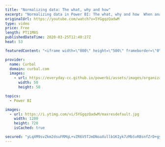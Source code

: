 ```yaml
---
title: "Normalizing data: The what, why and how"
excerpt: "Normalizing data in Power BI: The what, why and how  When analyzing data by population, plotting the row data against the geographical location will fail to reveal important patterns when comparing countries with big differences in population and this is when it is useful to normalize the data. Let me"
originalUrl: https://youtube.com/watch?v=5YGgqzQadwM
type: video
price: Free
length: PT11M8S
publishedDateTime: 2020-03-25T12:40:27Z
heat: 53

featuredContent: "<iframe width=\"800\" height=\"500\" frameborder=\"0\" src=\"https://www.youtube.com/embed/5YGgqzQadwM\" allow=\"accelerometer; autoplay; encrypted-media; gyroscope; picture-in-picture\" allowfullscreen></iframe>"

provider:
  name: Curbal
  domain: curbal.com
  images:
    - url: https://everyday-cc.github.io/powerbi/assets/images/organizations/curbal.com-50x50.jpg
      width: 50
      height: 50

topics:
  - Power BI

images:
  - url: https://i.ytimg.com/vi/5YGgqzQadwM/maxresdefault.jpg
    width: 1280
    height: 720
    isCached: true

secured: "yLqXM9svZkm2dsuFRMqL+vZR6V5TJmDNoaXullb1KIyk7zMbSvRBsnfZrD+gynsf0NmcQnhHXHDQAQTYnRK9bQ7W5gOOqEHUSwkEjX8kbNYFYY6/Upo7VuZj6sltbCtfFrtYkNcZSsUeXUcHblW/jAF/M9LdqDcEysArKzqy/CecsBwAbv1HHT7Ch6KjwTVWS2aAqKBMeDuzPZhTmktu1hHWIQdBAdnY3dRvalyU7W81EeD1q2Uhx+9louAbW0claINTlj7mmWZ02uJoW2Nn6SV0BB5WmaZozp94Sn4vQVMNN2OtOS4SzJAoLryISTHNpLPzZkSfpmQFUaE6FhU/LBcLzUDG844eh3jp6BP8YMBiBIYRMnVpuwCmyUDoQRhnbgmjW69NCS1uEAbNMFiUazoYhaml/qIJM6YKr9MOZ0U=;AjYowpHrA5tfa1nnTtitsw=="
---
```


